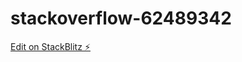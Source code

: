 # stackoverflow-62489342

[Edit on StackBlitz ⚡️](https://stackblitz.com/edit/stackoverflow-2489342)
